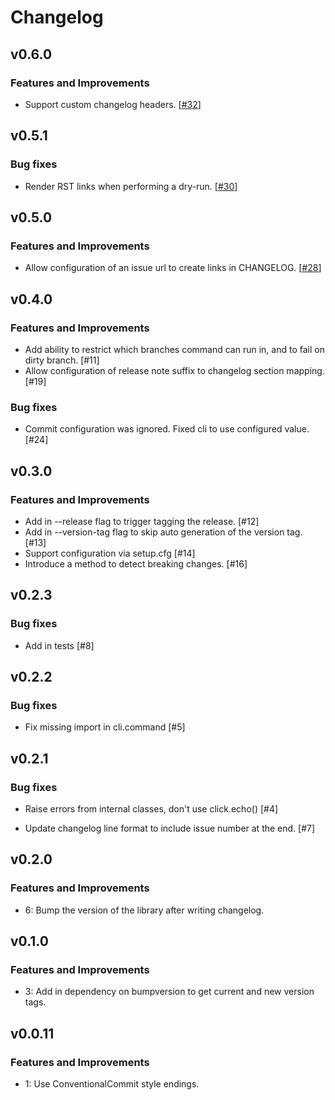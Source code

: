 # Changelog

## v0.6.0

### Features and Improvements

- Support custom changelog headers. [[#32](https://github.com/EdgyEdgemond/changelog-gen/32)]

## v0.5.1

### Bug fixes

- Render RST links when performing a dry-run. [[#30](https://github.com/EdgyEdgemond/changelog-gen/30)]

## v0.5.0

### Features and Improvements

- Allow configuration of an issue url to create links in CHANGELOG. [[#28](https://github.com/EdgyEdgemond/changelog-gen/28)]

## v0.4.0

### Features and Improvements

- Add ability to restrict which branches command can run in, and to fail on dirty branch. [#11]
- Allow configuration of release note suffix to changelog section mapping. [#19]

### Bug fixes

- Commit configuration was ignored. Fixed cli to use configured value. [#24]

## v0.3.0

### Features and Improvements

- Add in --release flag to trigger tagging the release. [#12]
- Add in --version-tag flag to skip auto generation of the version tag. [#13]
- Support configuration via setup.cfg [#14]
- Introduce a method to detect breaking changes. [#16]

## v0.2.3

### Bug fixes

- Add in tests [#8]

## v0.2.2

### Bug fixes

- Fix missing import in cli.command [#5]

## v0.2.1

### Bug fixes

- Raise errors from internal classes, don't use click.echo() [#4]

- Update changelog line format to include issue number at the end. [#7]

## v0.2.0

### Features and Improvements

- 6: Bump the version of the library after writing changelog.

## v0.1.0

### Features and Improvements

- 3: Add in dependency on bumpversion to get current and new version tags.

## v0.0.11

### Features and Improvements

- 1: Use ConventionalCommit style endings.
